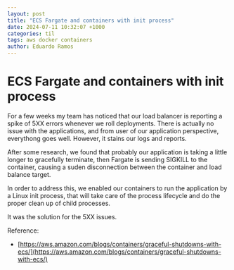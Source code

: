```yaml
---
layout: post
title: "ECS Fargate and containers with init process"
date: 2024-07-11 10:32:07 +1000
categories: til
tags: aws docker containers
author: Eduardo Ramos
---
```


# ECS Fargate and containers with init process

For a few weeks my team has noticed that our load balancer is reporting a spike of 5XX errors whenever we roll deployments.
There is actually no issue with the applications, and from user of our application perspective, everythong goes well.
However, it stains our logs and reports.

After some research, we found that probably our application is taking a little longer to gracefully terminate, then Fargate
is sending SIGKILL to the container, causing a suden disconnection between the container and load balance target.

In order to address this, we enabled our containers to run the application by a Linux init process, that will take care
of the process lifecycle and do the proper clean up of child processes.

It was the solution for the 5XX issues.

Reference:
* [https://aws.amazon.com/blogs/containers/graceful-shutdowns-with-ecs/](https://aws.amazon.com/blogs/containers/graceful-shutdowns-with-ecs/)
